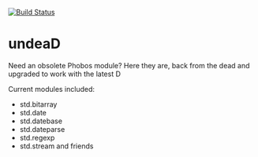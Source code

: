 [![Build Status](https://travis-ci.org/dlang/undeaD.svg?branch=master)](https://travis-ci.org/dlang/undeaD)

undeaD
======

Need an obsolete Phobos module? Here they are, back from the dead and upgraded to work with the latest D

Current modules included:

* std.bitarray
* std.date
* std.datebase
* std.dateparse
* std.regexp
* std.stream and friends
